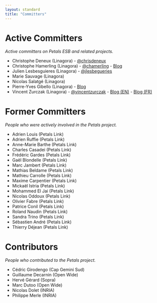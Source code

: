```yaml
---
layout: standard
title: "Committers"
---
```

# Active Committers

*Active committers on Petals ESB and related projects.*

* Christophe Deneux (Linagora) - [@chrisdeneux](https://twitter.com/ChrisDENEUX)
* Christophe Hamerling (Linagora) - [@chamerling](https://twitter.com/chamerling) - [Blog](http://chamerling.org)
* Julien Lesbesguieres (Linagora) - [@jlesbegueries](https://twitter.com/jlesbegueries)
* Marie Sauvage (Linagora)
* Nicolas Salatgé (Linagora)
* Pierre-Yves Gibello (Linagora) - [Blog](http://planet.petalslink.com/home/pygibello/)
* Vincent Zurczak (Linagora) - [@vincentzurczak](https://twitter.com/VincentZurczak) - [Blog (EN)](http://vzurczak.wordpress.com) - [Blog (FR)](http://vzurczak2.wordpress.com)

# Former Committers

*People who were actively involved in the Petals project.* 

* Adrien Louis (Petals Link)
* Adrien Ruffie (Petals Link)
* Anne-Marie Barthe (Petals Link)
* Charles Casadei (Petals Link)
* Frédéric Gardes (Petals Link)
* Gaël Blondelle (Petals Link)
* Marc Jambert (Petals Link)
* Mathias Beldame (Petals Link)
* Mathieu Carrolle (Petals Link)
* Maxime Carpentier (Petals Link)
* Mickaël Istria (Petals Link)
* Mohammed El Jai (Petals Link)
* Nicolas Oddoux (Petals Link)
* Olivier Fabre (Petals Link)
* Patrice Conil (Petals Link)
* Roland Naudin (Petals Link)
* Sandra Trino (Petals Link)
* Sébastien André (Petals Link)
* Thierry Déjean (Petals Link)

# Contributors

*People who contributed to the Petals project.*

* Cédric Girodengo (Cap Gemini Sud)
* Guillaume Decarnin (Open Wide)
* Hervé Gérard (Sopra)
* Marc Dutoo (Open Wide)
* Nicolas Dolet (INRIA)
* Philippe Merle (INRIA)
